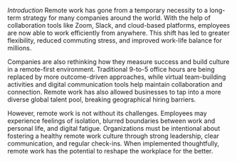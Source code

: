 *Introduction*
Remote work has gone from a temporary necessity to a long-term strategy for many companies around the world. With the help of collaboration tools like Zoom, Slack, and cloud-based platforms, employees are now able to work efficiently from anywhere. This shift has led to greater flexibility, reduced commuting stress, and improved work-life balance for millions.

Companies are also rethinking how they measure success and build culture in a remote-first environment. Traditional 9-to-5 office hours are being replaced by more outcome-driven approaches, while virtual team-building activities and digital communication tools help maintain collaboration and connection. Remote work has also allowed businesses to tap into a more diverse global talent pool, breaking geographical hiring barriers.

However, remote work is not without its challenges. Employees may experience feelings of isolation, blurred boundaries between work and personal life, and digital fatigue. Organizations must be intentional about fostering a healthy remote work culture through strong leadership, clear communication, and regular check-ins. When implemented thoughtfully, remote work has the potential to reshape the workplace for the better.